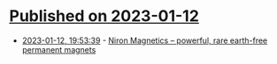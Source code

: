 # [Published on 2023-01-12](index.md)

* [2023-01-12, 19:53:39](https://news.ycombinator.com/item?id=34359383) - [Niron Magnetics – powerful, rare earth-free permanent magnets](https://www.nironmagnetics.com/)
